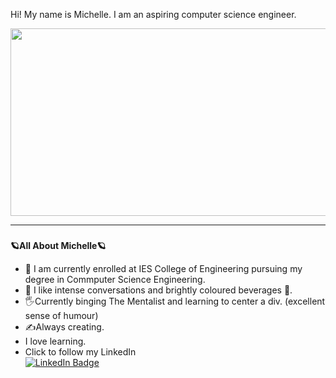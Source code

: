 Hi! My name is Michelle. I am an aspiring computer science engineer. 

<div id="header" align="center">
  <img src="https://i.giphy.com/media/v1.Y2lkPTc5MGI3NjExendkd2syMjZsdmdxNDAzcnF0NzV3MGl2YndiOWljYWRiZnZ5M2VqZSZlcD12MV9pbnRlcm5hbF9naWZfYnlfaWQmY3Q9Zw/A4wSE2GQGTpfi/giphy.gif" width="1500" height="300"/>
</div
<br>
<hr>

###
<b>🪐All About Michelle🪐</b>
<br>
- :rocket: I am currently enrolled at IES College of Engineering pursuing my degree in Commputer Science Engineering.
- :dizzy: I like intense conversations and brightly coloured beverages :tropical_drink:.
- :raised_hand_with_fingers_splayed:Currently binging The Mentalist and learning to center a div. (excellent sense of humour)
- :writing_hand:Always creating.
- I love learning.
- Click to follow my LinkedIn <div id="badges" align="50%">
  <a href=https://www.linkedin.com/in/michelle-a-956893253/>
    <img src="https://img.shields.io/badge/LinkedIn-blue?style=for-the-badge&logo=linkedin&logoColor=white" alt="LinkedIn Badge"/>
  </a>
</div>
